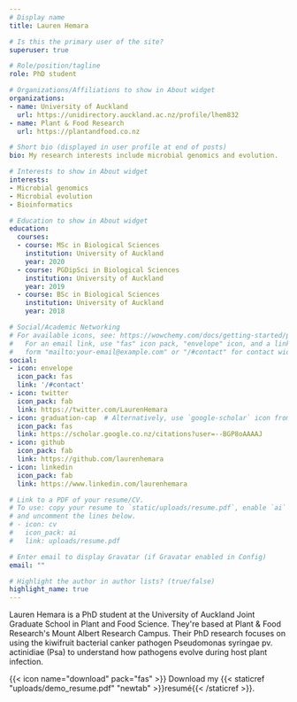 ```yaml
---
# Display name
title: Lauren Hemara

# Is this the primary user of the site?
superuser: true

# Role/position/tagline
role: PhD student

# Organizations/Affiliations to show in About widget
organizations:
- name: University of Auckland
  url: https://unidirectory.auckland.ac.nz/profile/lhem832
- name: Plant & Food Research
  url: https://plantandfood.co.nz

# Short bio (displayed in user profile at end of posts)
bio: My research interests include microbial genomics and evolution.

# Interests to show in About widget
interests:
- Microbial genomics
- Microbial evolution
- Bioinformatics

# Education to show in About widget
education:
  courses:
  - course: MSc in Biological Sciences
    institution: University of Auckland
    year: 2020
  - course: PGDipSci in Biological Sciences
    institution: University of Auckland
    year: 2019
  - course: BSc in Biological Sciences
    institution: University of Auckland
    year: 2018

# Social/Academic Networking
# For available icons, see: https://wowchemy.com/docs/getting-started/page-builder/#icons
#   For an email link, use "fas" icon pack, "envelope" icon, and a link in the
#   form "mailto:your-email@example.com" or "/#contact" for contact widget.
social:
- icon: envelope
  icon_pack: fas
  link: '/#contact'
- icon: twitter
  icon_pack: fab
  link: https://twitter.com/LaurenHemara
- icon: graduation-cap  # Alternatively, use `google-scholar` icon from `ai` icon pack
  icon_pack: fas
  link: https://scholar.google.co.nz/citations?user=--BGP8oAAAAJ
- icon: github
  icon_pack: fab
  link: https://github.com/laurenhemara
- icon: linkedin
  icon_pack: fab
  link: https://www.linkedin.com/laurenhemara

# Link to a PDF of your resume/CV.
# To use: copy your resume to `static/uploads/resume.pdf`, enable `ai` icons in `params.toml`, 
# and uncomment the lines below.
# - icon: cv
#   icon_pack: ai
#   link: uploads/resume.pdf

# Enter email to display Gravatar (if Gravatar enabled in Config)
email: ""

# Highlight the author in author lists? (true/false)
highlight_name: true
---
```


Lauren Hemara is a PhD student at the University of Auckland Joint Graduate School in Plant and Food Science. They're based at Plant & Food Research's Mount Albert Research Campus. Their PhD research focuses on using the kiwifruit bacterial canker pathogen Pseudomonas syringae pv. actinidiae (Psa) to understand how pathogens evolve during host plant infection.

{{< icon name="download" pack="fas" >}} Download my {{< staticref "uploads/demo_resume.pdf" "newtab" >}}resumé{{< /staticref >}}.
